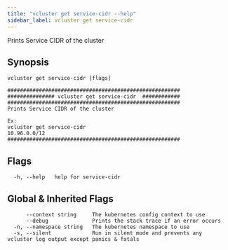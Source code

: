 ```yaml
---
title: "vcluster get service-cidr --help"
sidebar_label: vcluster get service-cidr
---
```



Prints Service CIDR of the cluster

## Synopsis


```
vcluster get service-cidr [flags]
```

```
#######################################################
############### vcluster get service-cidr  ############
#######################################################
Prints Service CIDR of the cluster

Ex: 
vcluster get service-cidr
10.96.0.0/12
#######################################################
```


## Flags

```
  -h, --help   help for service-cidr
```


## Global & Inherited Flags

```
      --context string     The kubernetes config context to use
      --debug              Prints the stack trace if an error occurs
  -n, --namespace string   The kubernetes namespace to use
  -s, --silent             Run in silent mode and prevents any vcluster log output except panics & fatals
```

